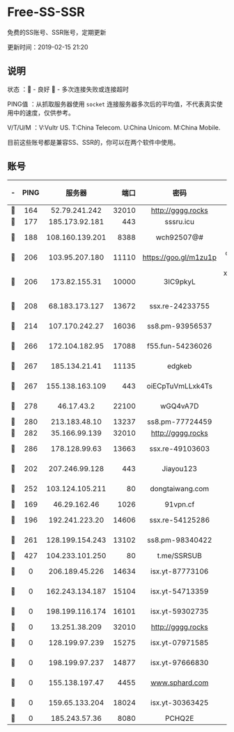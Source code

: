 # Free-SS-SSR

免费的SS账号、SSR账号，定期更新

更新时间：2019-02-15 21:20

## 说明

状态     ：🙂 - 良好 🙁 - 多次连接失败或连接超时

PING值   ：从抓取服务器使用 `socket` 连接服务器多次后的平均值，不代表真实使用中的速度，仅供参考。

V/T/U/M  ：V:Vultr US. T:China Telecom. U:China Unicom. M:China Mobile.

目前这些账号都是兼容SS、SSR的，你可以在两个软件中使用。

## 账号

|-|PING|服务器|端口|密码|加密方式|区域|V/T/U/M|
|:----:|:----:|:-----:|-----:|:----:|:----:|:----:|:----:|
|🙂|164|52.79.241.242|32010|http://gggg.rocks|chacha20|KR|8↓/7↓/7↓/9↑|
|🙂|177|185.173.92.181|443|sssru.icu|rc4-md5|RU|10↑/9↑/9↑/10↑|
|🙂|188|108.160.139.201|8388|wch92507@#|aes-256-cfb|JP|4↓/10↑/10↑/10↑|
|🙂|206|103.95.207.180|11110|https://goo.gl/m1zu1p|chacha20-ietf|US|5↓/8↓/10↑/9↑|
|🙂|206|173.82.155.31|10000|3IC9pkyL|xchacha20-ietf-poly1305|US|9↑/9↑/9↑/8↑|
|🙂|208|68.183.173.127|13672|ssx.re-24233755|aes-256-cfb|US|10↑/10↑/10↑/10↑|
|🙂|214|107.170.242.27|16036|ss8.pm-93956537|aes-256-cfb|US|10↑/10↑/10↑/10↑|
|🙂|266|172.104.182.95|17088|f55.fun-54236026|aes-256-cfb|SG|10↑/10↑/10↑/10↑|
|🙂|267|185.134.21.41|11135|edgkeb|aes-256-cfb|GB|10↑/10↑/10↑/10↑|
|🙂|267|155.138.163.109|443|oiECpTuVmLLxk4Ts|aes-256-cfb|US|5↑/10↑/10↑/10↑|
|🙂|278|46.17.43.2|22100|wGQ4vA7D|aes-256-gcm|RU|6↑/10↑/10↑/10↑|
|🙂|280|213.183.48.10|13237|ss8.pm-77724459|rc4-md5|RU|10↑/10↑/10↑/10↑|
|🙂|282|35.166.99.139|32010|http://gggg.rocks|chacha20|US|9↑/10↑/9↑/10↑|
|🙂|286|178.128.99.63|13663|ssx.re-49103603|aes-256-cfb|SG|10↑/10↑/10↑/10↑|
|🙂|202|207.246.99.128|443|Jiayou123|aes-256-cfb|US|7↑/10↑/9↑/10↑|
|🙂|252|103.124.105.211|80|dongtaiwang.com|aes-256-cfb|US|10↑/10↑/10↑/10↑|
|🙂|169|46.29.162.46|1026|91vpn.cf|rc4-md5|RU|9↑/10↑/9↑/10↑|
|🙂|196|192.241.223.20|14606|ssx.re-54125286|aes-256-cfb|US|10↑/10↑/10↑/10↑|
|🙂|261|128.199.154.243|13102|ss8.pm-98340422|aes-256-cfb|SG|10↑/10↑/10↑/10↑|
|🙂|427|104.233.101.250|80|t.me/SSRSUB|rc4-md5|CA|10↑/10↑/10↑/10↑|
|🙁|0|206.189.45.226|14634|isx.yt-87773106|aes-256-cfb|SG|9↓/9↓/10↑/9↓|
|🙁|0|162.243.134.187|15104|isx.yt-54713359|aes-256-cfb|US|8↓/9↓/10↑/9↓|
|🙁|0|198.199.116.174|16101|isx.yt-59302735|aes-256-cfb|US|9↓/9↓/10↑/9↓|
|🙁|0|13.251.38.209|32010|http://gggg.rocks|chacha20|SG|10↑/10↑/10↑/10↑|
|🙁|0|128.199.97.239|15275|isx.yt-07971585|aes-256-cfb|SG|9↓/9↓/10↑/9↓|
|🙁|0|198.199.97.237|14877|isx.yt-97666830|aes-256-cfb|US|9↓/9↓/10↑/9↓|
|🙁|0|155.138.197.47|4455|www.sphard.com|aes-256-cfb|US|8↓/9↓/10↑/9↓|
|🙁|0|159.65.133.204|18024|isx.yt-30363425|aes-256-cfb|SG|9↓/9↓/10↑/9↓|
|🙁|0|185.243.57.36|8080|PCHQ2E|rc4-md5|US|10↑/8↑/7↓/8↑|
